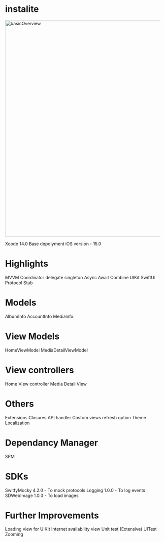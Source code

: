 # instalite

<img width="700" alt="basicOverview" src="https://user-images.githubusercontent.com/3583771/206929594-63322c3e-1fb8-4377-b591-31e9aec2439d.png">


Xcode 14.0
Base depolyment iOS version - 15.0 

# Highlights

MVVM
Coordinator
delegate
singleton
Async Await
Combine
UIKit
SwiftUI
Protocol Stub

# Models 

AlbumInfo
AccountInfo
MediaInfo

# View Models

HomeViewModel
MediaDetailViewModel 

# View controllers 

Home View controller
Media Detail View


# Others 

Extensions
Closures
API handler
Costom views
refresh option
Theme 
Localization

# Dependancy Manager 

SPM 

# SDKs 

SwitfyMocky 4.2.0 - To mock protocols 
Logging 1.0.0 - To log events
SDWebImage 1.0.0 - To load images

# Further Improvements

Loading view for UIKit 
Internet availability view
Unit test (Extensive)
UITest
Zooming
